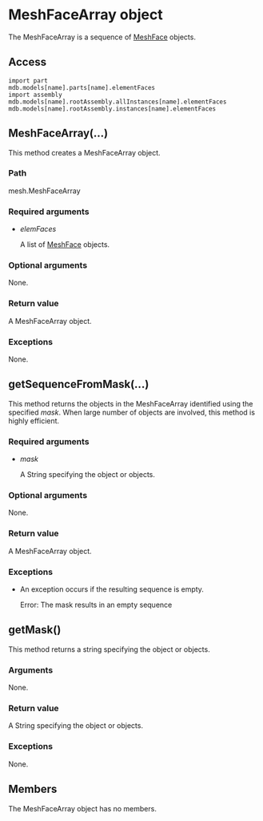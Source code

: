 # MeshFaceArray object

The MeshFaceArray is a sequence of [MeshFace](https://help.3ds.com/2022/english/DSSIMULIA_Established/SIMACAEKERRefMap/simaker-c-meshfacepyc.htm?ContextScope=all) objects.

## Access

```
import part
mdb.models[name].parts[name].elementFaces
import assembly
mdb.models[name].rootAssembly.allInstances[name].elementFaces
mdb.models[name].rootAssembly.instances[name].elementFaces
```

## MeshFaceArray(...)



This method creates a MeshFaceArray object.



### Path

mesh.MeshFaceArray

### Required arguments

- *elemFaces*

  A list of [MeshFace](https://help.3ds.com/2022/english/DSSIMULIA_Established/SIMACAEKERRefMap/simaker-c-meshfacepyc.htm?ContextScope=all) objects.

### Optional arguments

None.

### Return value

A MeshFaceArray object.

### Exceptions

None.



## getSequenceFromMask(...)



This method returns the objects in the MeshFaceArray identified using the specified *mask*. When large number of objects are involved, this method is highly efficient.



### Required arguments

- *mask*

  A String specifying the object or objects.

### Optional arguments

None.

### Return value

A MeshFaceArray object.

### Exceptions

- An exception occurs if the resulting sequence is empty.

  Error: The mask results in an empty sequence



## getMask()



This method returns a string specifying the object or objects.



### Arguments

None.

### Return value

A String specifying the object or objects.

### Exceptions

None.



## Members

The MeshFaceArray object has no members.